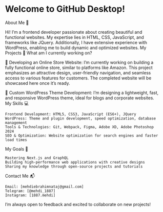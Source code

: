 # Welcome to GitHub Desktop!

About Me 👋

Hi! I’m a frontend developer passionate about creating beautiful and functional websites. My expertise lies in HTML, CSS, JavaScript, and frameworks like JQuery. Additionally, I have extensive experience with WordPress, enabling me to build dynamic and optimized websites.
My Projects 🚀
What am I currently working on?

🔧 Developing an Online Store Website:
I’m currently working on building a fully functional online store, similar to platforms like Amazon. This project emphasizes an attractive design, user-friendly navigation, and seamless access to various features for customers. The completed website will be showcased here once it’s ready.

🔧 Custom WordPress Theme Development:
I’m designing a lightweight, fast, and responsive WordPress theme, ideal for blogs and corporate websites.
My Skills 💻

    Frontend Development: HTML5, CSS3, JavaScript (ES6+), JQuery
    WordPress: Theme and plugin development, speed optimization, database management
    Tools & Technologies: Git, Webpack, Figma, Adobe XD, Adobe Photoshop 2024
    SEO & Optimization: Website optimization for search engines and faster load times

My Goals 🌟

    Mastering Next.js and GraphQL
    Building high-performance web applications with creative designs
    Sharing my knowledge through open-source projects and tutorials

Contact Me 📬

    Email: [mehdiebrahimnataj@gmail.com]
    Telegram: [@mehdi_1887]
    Instagram: [1887.mehdi]

I’m always open to feedback and excited to collaborate on new projects!

